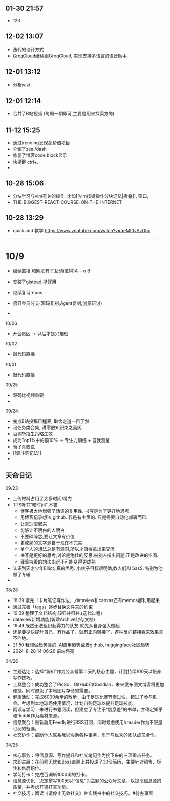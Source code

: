 ##  01-30 21:57

- 123 


## 12-02 13:07

- 迭代的设计方式
- [GroqCloud](https://console.groq.com/docs/vision)继续跟GroqCloud, 实现支持多语言的语音助手.

## 12-01 13:12

- 分析yazi

## 12-01 12:14

- 合并了B站视频 (每周一期即可,主要是用来探索方向)

## 11-12 15:25

- 通过trending发现高价值项目
- 介绍了zeal/dash
- 修复了博客code block显示
- 快捷键 ctrl+.
-

## 10-28 15:06

- 分块学习与vim有关的操作, 比如[[vim按键操作分块记忆|折叠]], 窗口,
- THE-BIGGEST-REACT-COURSE-ON-THE-INTERNET

## 10-28 13:29

- quick add 教学 <https://www.youtube.com/watch?v=qeMI0vSyOho>

---

# 10/9

- 继续直播,和网友有了互动(值得)A --o B

- 安装了gistpad,挺好用.

- 继续复习repos

- 另开会员分支(源码复刻,Agent复刻,创意研讨)

-

10/06

- 开会员区 -> 以后才是兴趣班

10/02

- 敲代码直播

10/01

- 敲代码直播

09/25

- 源码比视频重要
-

09/24

- 完成B站投稿日程表, 取舍之道一目了然.
- 设任务类合集, 讲零散知识束之高阁.
- 百词斩招生策略生效
- 成为Top1%中的前10%  -> 专注力训练 + 自我测量
- 荀子真敢说
- [[漏斗笔记法]]
-

## 天命日记

09/23

- 上传材料占用了太多时间/精力
- TTS听书"暗时间",不错
  - 博客极大地增强了话语的复用性. 书写是为了更好地思考.
  - 用博客记录想法,github. 我是有主页的. 只是需要自动化部署而已.
  - 让雪球滚起来
  - 能够让不明白的人明白
  - 不要碎碎念,要让文章有价值
  - 更成熟的文字源自于现在不完美
  - 单个人的想法总是有漏洞,所以才值得拿出来交流
  - 书写是更好的思考,讨论是绝佳的反思.被别人指出问题,正是改进的空间.
  - 藏着掖着的想法永远不可能变得更成熟
- 认识到天才少年Elliot, 真的优秀. 小伙子目标很明确,教人们AI SasS. 特别为他做了专辑.
-

08/28

- 18:39 读完「卡片笔记写作法」,dataview和canvas还有memos都利用起来
- 通过完善「tags」逐步替换文件夹的约束
- 19:39 整理了文档结构,该归并归并.(迭代过程)
- dataview新增功能(新建Archive封存文档)
- 19:49 既然无法组织起得力的队友,就先从自身强大做起
- 还是要尽快提升自己，有作品了，就有正向链接了，这种反向链接看来效果真不咋地。
- 21:50 我想做趋势类的, AI应用趋势或者github, huggingface社区趋势
- 2024-8-28 14:06:26 前端亮亮

04/26

- 主题选定：选择“新知”作为公众号第二天的核心主题，计划持续100天以培养写作技巧。
- 工具整合：成功整合了PicGo、GitHub和Obsidian，未来发布图文博客将更加便捷，同时避免了本地图片存储的需要。
- 健康活动：完成6000余步的散步，由于足球比赛节奏过快，错过了参与机会。考虑到本地球场使用情况，计划自购足球以提升足球技能。
- 阅读与学习：未进行书籍阅读，但建立了专注于“信息差”的书单，并确定知乎和Reddit作为素材来源。
- 信息聚合：重新启用Feedly进行RSS订阅，同时考虑使用Irreader作为不限量订阅的备选。
- 社交协作：鼓励他人联系我以协助各种事务，乐于与优秀的团队成员合作。

04/25

- 核心事务：将信息源、写作提升和社交笔记作为接下来的三项重点任务。
- 求职进展：在前程无忧和Boss直聘上共投递了30份简历，主要针对销售、标注和售后职位。
- 学习打卡：完成百词斩1000词的打卡。
- 信息源优化：决定撰写100天以“信息”为主题的公众号文章，以提高信息源的质量，并考虑开通打赏功能。
- 社交技巧：阅读《请停止无效社交》并实践书中的社交技巧。#待办事项
